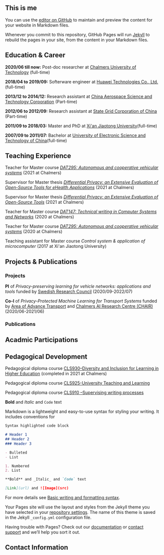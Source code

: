 ## This is me

You can use the [editor on GitHub](https://github.com/slzhang-git/shiliang.github.io/edit/gh-pages/index.md) to maintain and preview the content for your website in Markdown files.

Whenever you commit to this repository, GitHub Pages will run [Jekyll](https://jekyllrb.com/) to rebuild the pages in your site, from the content in your Markdown files.

## **Education & Career**

**2020/06 till now:** Post-doc researcher at [Chalmers University of Technology](https://www.chalmers.se/en/Pages/default.aspx) (full-time) 

**2018/04 to 2019/09:** Softerware engineer at [Huawei Technologies Co., Ltd.](https://www.huawei.com/en/) (full-time) 

**2013/12 to 2014/12:** Research assistant at [China Aerospace Science and Technology Corporation](http://english.spacechina.com) (Part-time)

**2012/06 to 2012/09:** Research assistant at [State Grid Corporation of China](http://www.sgcc.com.cn/html/sgcc_main_en/index.shtml) (Part-time)

**2011/09 to 2018/03:** Master and PhD at [Xi'an Jiaotong University](http://en.xjtu.edu.cn/)(full-time) 

**2007/09 to 2011/07:** Bachelor at [University of Electronic Science and Technology of China](https://en.uestc.edu.cn/)(full-time) 

## **Teaching Experience**

Teacher for Master course [_DAT295: Autonomous and cooperative vehicular systems_](https://chalmers.instructure.com/courses/11041/assignments/syllabus) (2021 at Chalmers)

Supervisor for Master thesis [_Differential Privacy: an Extensive Evaluation of Open-Source Tools for eHealth Applications_](https://masterthesis.cms.chalmers.se/content/differential-privacy-extensive-evaluation-open-source-tools-ehealth-applications) (2021 at Chalmers)

Supervisor for Master thesis [_Differential Privacy: an Extensive Evaluation of Open-Source Tools_](https://masterthesis.cms.chalmers.se/content/differential-privacy-extensive-evaluation-open-source-tools-httpschalmerszoomusj67483532068) (2021 at Chalmers)

Teacher for Master course [_DAT147: Technical writing in Computer Systems and Networks_](https://chalmers.instructure.com/courses/10296/assignments/syllabus) (2020 at Chalmers)

Teacher for Master course [_DAT295: Autonomous and cooperative vehicular systems_](https://chalmers.instructure.com/courses/11041/assignments/syllabus) (2020 at Chalmers)

Teaching assistant for Master course _Control system & application of microcomputer_ (2017 at Xi'an Jiaotong University)

## **Projects & Publications**

### Projects

**PI** of _Privacy-preserving learning for vehicle networks: applications and tools_ funded by [Swedish Research Council](https://www.vr.se/english.html) (2020/09-2022/07)

**Co-I** of _Privacy-Protected Machine Learning for Transport Systems_ funded by [Area of Advance Transport](http://www.chalmers.se/en/areas-of-advance/Transport/Pages/Read-more.aspx) and [Chalmers AI Research Centre (CHAIR)](https://www.chalmers.se/en/centres/chair/Pages/default.aspx) (2020/06-2021/06)

### Publications

## **Acadmic Participations**

## **Pedagogical Development**

Pedagogical diploma course [CLS930–Diversity and Inclusion for Learning in Higher Education](https://chalmersuniversity.app.box.com/s/r8fw8ve1f2y2n3zc2mddr3kr8v37sg4i) (completed in 2021 at Chalmers)

Pedagogical diploma course [CLS925-University Teaching and Learning](https://chalmersuniversity.app.box.com/s/4suyobb5adcd022jmnkchfpfbh4t19ra) 

Pedagogical diploma course [CLS910 –Supervising writing processes](https://chalmersuniversity.app.box.com/s/tbpcugrl16fpktt93p8n25shkhxixuwh) 

**Bold** and _Italic_ and `Code` text

Markdown is a lightweight and easy-to-use syntax for styling your writing. It includes conventions for

```markdown
Syntax highlighted code block

# Header 1
## Header 2
### Header 3

- Bulleted
- List

1. Numbered
2. List

**Bold** and _Italic_ and `Code` text

[Link](url) and ![Image](src)
```

For more details see [Basic writing and formatting syntax](https://docs.github.com/en/github/writing-on-github/getting-started-with-writing-and-formatting-on-github/basic-writing-and-formatting-syntax).

Your Pages site will use the layout and styles from the Jekyll theme you have selected in your [repository settings](https://github.com/slzhang-git/shiliang.github.io/settings/pages). The name of this theme is saved in the Jekyll `_config.yml` configuration file.

Having trouble with Pages? Check out our [documentation](https://docs.github.com/categories/github-pages-basics/) or [contact support](https://support.github.com/contact) and we’ll help you sort it out.

## Contact Information
